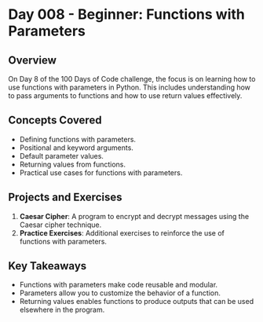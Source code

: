 # Day 008 - Beginner: Functions with Parameters

## Overview
On Day 8 of the 100 Days of Code challenge, the focus is on learning how to use functions with parameters in Python. This includes understanding how to pass arguments to functions and how to use return values effectively.

## Concepts Covered
- Defining functions with parameters.
- Positional and keyword arguments.
- Default parameter values.
- Returning values from functions.
- Practical use cases for functions with parameters.

## Projects and Exercises
1. **Caesar Cipher**: A program to encrypt and decrypt messages using the Caesar cipher technique.
2. **Practice Exercises**: Additional exercises to reinforce the use of functions with parameters.

## Key Takeaways
- Functions with parameters make code reusable and modular.
- Parameters allow you to customize the behavior of a function.
- Returning values enables functions to produce outputs that can be used elsewhere in the program.